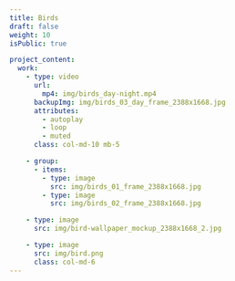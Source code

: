 ```yaml
---
title: Birds
draft: false
weight: 10
isPublic: true

project_content:
  work:
    - type: video
      url:
        mp4: img/birds_day-night.mp4
      backupImg: img/birds_03_day_frame_2388x1668.jpg
      attributes: 
        - autoplay
        - loop
        - muted
      class: col-md-10 mb-5

    - group:
      - items:
        - type: image
          src: img/birds_01_frame_2388x1668.jpg
        - type: image
          src: img/birds_02_frame_2388x1668.jpg

    - type: image
      src: img/bird-wallpaper_mockup_2388x1668_2.jpg

    - type: image
      src: img/bird.png
      class: col-md-6
---
```


